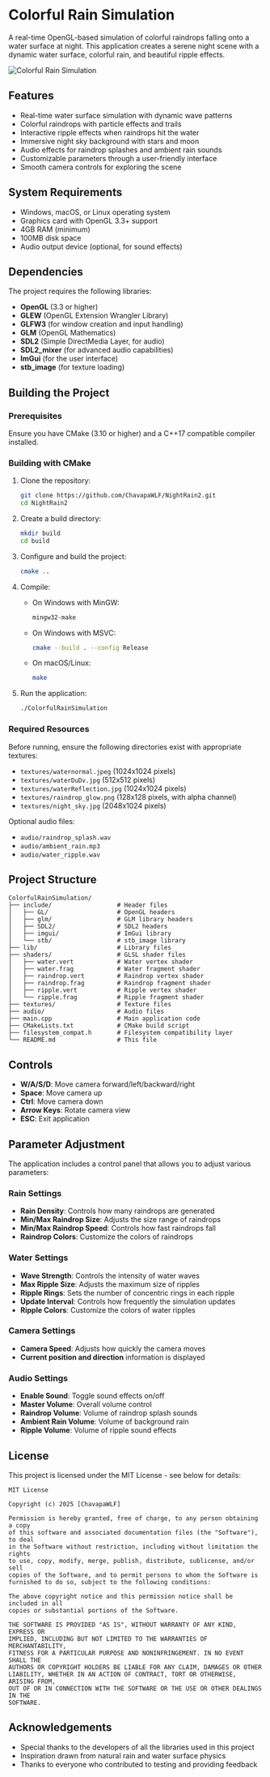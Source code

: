 # Colorful Rain Simulation

A real-time OpenGL-based simulation of colorful raindrops falling onto a water surface at night. This application creates a serene night scene with a dynamic water surface, colorful rain, and beautiful ripple effects.

![Colorful Rain Simulation](screenshots/preview.png)

## Features

- Real-time water surface simulation with dynamic wave patterns
- Colorful raindrops with particle effects and trails
- Interactive ripple effects when raindrops hit the water
- Immersive night sky background with stars and moon
- Audio effects for raindrop splashes and ambient rain sounds
- Customizable parameters through a user-friendly interface
- Smooth camera controls for exploring the scene

## System Requirements

- Windows, macOS, or Linux operating system
- Graphics card with OpenGL 3.3+ support
- 4GB RAM (minimum)
- 100MB disk space
- Audio output device (optional, for sound effects)

## Dependencies

The project requires the following libraries:

- **OpenGL** (3.3 or higher)
- **GLEW** (OpenGL Extension Wrangler Library)
- **GLFW3** (for window creation and input handling)
- **GLM** (OpenGL Mathematics)
- **SDL2** (Simple DirectMedia Layer, for audio)
- **SDL2_mixer** (for advanced audio capabilities)
- **ImGui** (for the user interface)
- **stb_image** (for texture loading)

## Building the Project

### Prerequisites

Ensure you have CMake (3.10 or higher) and a C++17 compatible compiler installed.

### Building with CMake

1. Clone the repository:
   ```bash
   git clone https://github.com/ChavapaWLF/NightRain2.git
   cd NightRain2
   ```

2. Create a build directory:
   ```bash
   mkdir build
   cd build
   ```

3. Configure and build the project:
   ```bash
   cmake ..
   ```

4. Compile:
   - On Windows with MinGW:
     ```bash
     mingw32-make
     ```
   - On Windows with MSVC:
     ```bash
     cmake --build . --config Release
     ```
   - On macOS/Linux:
     ```bash
     make
     ```

5. Run the application:
   ```bash
   ./ColorfulRainSimulation
   ```

### Required Resources

Before running, ensure the following directories exist with appropriate textures:

- `textures/waternormal.jpeg` (1024x1024 pixels)
- `textures/waterDuDv.jpg` (512x512 pixels)
- `textures/waterReflection.jpg` (1024x1024 pixels)
- `textures/raindrop_glow.png` (128x128 pixels, with alpha channel)
- `textures/night_sky.jpg` (2048x1024 pixels)

Optional audio files:
- `audio/raindrop_splash.wav`
- `audio/ambient_rain.mp3`
- `audio/water_ripple.wav`

## Project Structure

```
ColorfulRainSimulation/
├── include/                  # Header files
│   ├── GL/                   # OpenGL headers
│   ├── glm/                  # GLM library headers
│   ├── SDL2/                 # SDL2 headers
│   ├── imgui/                # ImGui library
│   └── stb/                  # stb_image library
├── lib/                      # Library files
├── shaders/                  # GLSL shader files
│   ├── water.vert            # Water vertex shader
│   ├── water.frag            # Water fragment shader
│   ├── raindrop.vert         # Raindrop vertex shader
│   ├── raindrop.frag         # Raindrop fragment shader
│   ├── ripple.vert           # Ripple vertex shader
│   └── ripple.frag           # Ripple fragment shader
├── textures/                 # Texture files
├── audio/                    # Audio files
├── main.cpp                  # Main application code
├── CMakeLists.txt            # CMake build script
├── filesystem_compat.h       # Filesystem compatibility layer
└── README.md                 # This file
```

## Controls

- **W/A/S/D**: Move camera forward/left/backward/right
- **Space**: Move camera up
- **Ctrl**: Move camera down
- **Arrow Keys**: Rotate camera view
- **ESC**: Exit application

## Parameter Adjustment

The application includes a control panel that allows you to adjust various parameters:

### Rain Settings
- **Rain Density**: Controls how many raindrops are generated
- **Min/Max Raindrop Size**: Adjusts the size range of raindrops
- **Min/Max Raindrop Speed**: Controls how fast raindrops fall
- **Raindrop Colors**: Customize the colors of raindrops

### Water Settings
- **Wave Strength**: Controls the intensity of water waves
- **Max Ripple Size**: Adjusts the maximum size of ripples
- **Ripple Rings**: Sets the number of concentric rings in each ripple
- **Update Interval**: Controls how frequently the simulation updates
- **Ripple Colors**: Customize the colors of water ripples

### Camera Settings
- **Camera Speed**: Adjusts how quickly the camera moves
- **Current position and direction** information is displayed

### Audio Settings
- **Enable Sound**: Toggle sound effects on/off
- **Master Volume**: Overall volume control
- **Raindrop Volume**: Volume of raindrop splash sounds
- **Ambient Rain Volume**: Volume of background rain
- **Ripple Volume**: Volume of ripple sound effects

## License

This project is licensed under the MIT License - see below for details:

```
MIT License

Copyright (c) 2025 [ChavapaWLF]

Permission is hereby granted, free of charge, to any person obtaining a copy
of this software and associated documentation files (the "Software"), to deal
in the Software without restriction, including without limitation the rights
to use, copy, modify, merge, publish, distribute, sublicense, and/or sell
copies of the Software, and to permit persons to whom the Software is
furnished to do so, subject to the following conditions:

The above copyright notice and this permission notice shall be included in all
copies or substantial portions of the Software.

THE SOFTWARE IS PROVIDED "AS IS", WITHOUT WARRANTY OF ANY KIND, EXPRESS OR
IMPLIED, INCLUDING BUT NOT LIMITED TO THE WARRANTIES OF MERCHANTABILITY,
FITNESS FOR A PARTICULAR PURPOSE AND NONINFRINGEMENT. IN NO EVENT SHALL THE
AUTHORS OR COPYRIGHT HOLDERS BE LIABLE FOR ANY CLAIM, DAMAGES OR OTHER
LIABILITY, WHETHER IN AN ACTION OF CONTRACT, TORT OR OTHERWISE, ARISING FROM,
OUT OF OR IN CONNECTION WITH THE SOFTWARE OR THE USE OR OTHER DEALINGS IN THE
SOFTWARE.
```

## Acknowledgements

- Special thanks to the developers of all the libraries used in this project
- Inspiration drawn from natural rain and water surface physics
- Thanks to everyone who contributed to testing and providing feedback
